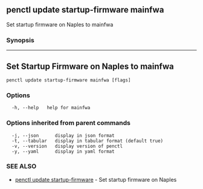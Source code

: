 ## penctl update startup-firmware mainfwa

Set startup firmware on Naples to mainfwa

### Synopsis



-------------------------------------------
 Set Startup Firmware on Naples to mainfwa 
-------------------------------------------


```
penctl update startup-firmware mainfwa [flags]
```

### Options

```
  -h, --help   help for mainfwa
```

### Options inherited from parent commands

```
  -j, --json      display in json format
  -t, --tabular   display in tabular format (default true)
  -v, --version   display version of penctl
  -y, --yaml      display in yaml format
```

### SEE ALSO
* [penctl update startup-firmware](penctl_update_startup-firmware.md)	 - Set startup firmware on Naples

